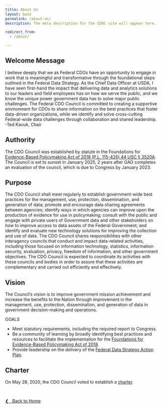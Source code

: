 ```yaml
---
title: About Us
layout: base
permalink: /about-us/
description: The meta description for the CDOC site will appear here.

redirect_from:
  - /about/

---
```

## Welcome Message

I believe deeply that we as Federal CDOs have an opportunity to engage in work that is meaningful and transformative through the foundational steps outlined in the Federal Data Strategy.  As the Chief Data Officer at USDA, I have seen first-hand the impact that delivering data and analytics solutions to our leaders and field employees has on how we serve the public, and we know the unique power government data has to solve major public challenges.  The Federal CDO Council is committed to creating a supportive environment for CDOs to share information on the best practices that foster data-driven organizations, while we identify and solve cross-cutting Federal-wide data challenges through collaboration and shared leadership. -Ted Kaouk, Chair


## Authority

The CDO Council was established by statute in the Foundations for [Evidence-Based Policymaking Act of 2018 (P.L. 115-435) 44 USC § 3520A](https://www.congress.gov/bill/115th-congress/house-bill/4174/text). The Council is set to sunset in January 2025, 2 years after GAO completes an evaluation of the council, which is due to Congress by January 2023.

## Purpose
The CDO Council shall meet regularly to establish government-wide best practices for the management, use, protection, dissemination, and generation of data; promote and encourage data sharing agreements between agencies; identify ways in which agencies can improve upon the production of evidence for use in policymaking; consult with the public and engage with private users of Government data and other stakeholders on how to improve access to data assets of the Federal Government; and identify and evaluate new technology solutions for improving the collection and use of data. The CDO Council shares responsibilities with other interagency councils that conduct and impact data-related activities, including those focused on information technology, statistics, information security, evaluation, privacy, freedom of information, and other government objectives. The CDO Council is expected to coordinate its activities with these councils and bodies in order to assure that these activities are complementary and carried out efficiently and effectively.

## Vision
The Council’s vision is to improve government mission achievement and increase the benefits to the Nation through improvement in the management, use, protection, dissemination, and generation of data in government decision-making and operations. 

GOALS
* Meet statutory requirements, including the required report to Congress. 
* Be a community of learning by broadly identifying best practices and resources to facilitate the implementation for the [Foundations for Evidence-Based Policymaking Act of 2018](https://www.congress.gov/bill/115th-congress/house-bill/4174/text).
* Provide leadership on the delivery of the [Federal Data Strategy Action Plan](https://strategy.data.gov/action-plan/).

## Charter
On May 28, 2020, the CDO Council voted to establish a [charter](https://drive.google.com/drive/u/0/folders/1Qfv6TSPh77fhUio4S_1OHrOrszo2tAos).

&nbsp;

<a href="{{site.baseurl}}">&#10094; &nbsp; Back to Home</a><br>
